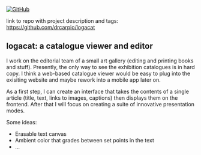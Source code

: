 [![GitHub](https://img.shields.io/github/license/drcarpio/COMS4995)](https://img.shields.io/github/license/drcarpio/COMS4995)

link to repo with project description and tags: https://github.com/drcarpio/logacat

## logacat: a catalogue viewer and editor 
I work on the editorial team of a small art gallery (editing and printing books and stuff). Presently, the only way to see the exhibition catalogues is in hard copy. I think a web-based catalogue viewer would be easy to plug into the exisiting website and maybe rework into a mobile app later on. 

As a first step, I can create an interface that takes the contents of a single article (title, text, links to images, captions) then displays them on the frontend. After that I will focus on creating a suite of innovative presentation modes. 

Some ideas:
- Erasable text canvas 
- Ambient color that grades between set points in the text 
- ... 

